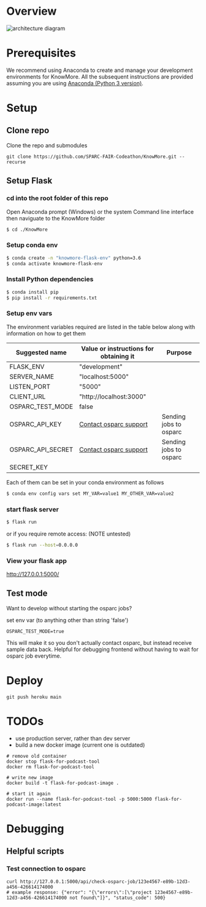 # Overview
![architecture diagram](/docs/knowmore.osparc-integration.png)

# Prerequisites 
We recommend using Anaconda to create and manage your development environments for KnowMore. All the subsequent instructions are provided assuming you are using [Anaconda (Python 3 version)](https://www.anaconda.com/products/individual).

# Setup

## Clone repo
Clone the repo and submodules
```
git clone https://github.com/SPARC-FAIR-Codeathon/KnowMore.git --recurse
```
## Setup Flask
### cd into the root folder of this repo

Open Anaconda prompt (Windows) or the system Command line interface then naviguate to the KnowMore folder
```sh
$ cd ./KnowMore
```

### Setup conda env
```sh
$ conda create -n "knowmore-flask-env" python=3.6
$ conda activate knowmore-flask-env
```

### Install Python dependencies
```sh
$ conda install pip
$ pip install -r requirements.txt
```

### Setup env vars
The environment variables required are listed in the table below along with information on how to get them


<table>
<thead>
  <tr>
    <th>Suggested name</th>
    <th>Value or instructions for obtaining it</th>
    <th>Purpose</th>
  </tr>
</thead>
<tbody>
  <tr>
    <td>FLASK_ENV</td>
    <td>"development"</td>
    <td></td>
  </tr>
  <tr>
    <td>SERVER_NAME</td>
    <td>"localhost:5000"</td>
    <td></td>
  </tr>
  <tr>
    <td> LISTEN_PORT</td>
    <td>"5000"</td>
    <td></td>
  </tr>
  <tr>
    <td>CLIENT_URL</td>
    <td>"http://localhost:3000"</td>
    <td></td>
  </tr>
  <tr>
    <td>OSPARC_TEST_MODE</td>
    <td>false</td>
    <td></td>
  </tr>
  <tr>
    <td>OSPARC_API_KEY</td>
    <td> <a href="mailto: support@osparc.io"> Contact osparc support </a> </td>
    <td> Sending jobs to osparc</td>
  </tr>
  <tr>
    <td>OSPARC_API_SECRET</td>
    <td><a href="mailto: support@osparc.io"> Contact osparc support </a></td>
    <td>Sending jobs to osparc </td>
  </tr>
  <tr>
    <td>SECRET_KEY</td>
    <td></td>
    <td></td>
  </tr>
</tbody>
</table>


Each of them can be set in your conda environment as follows
```sh
$ conda env config vars set MY_VAR=value1 MY_OTHER_VAR=value2
```

### start flask server
```sh
$ flask run 
```

or if you require remote access: (NOTE untested)

```sh
$ flask run --host=0.0.0.0
```

### View your flask app
http://127.0.0.1:5000/

## Test mode
Want to develop without starting the osparc jobs? 

set env var (to anything other than string 'false')
```
OSPARC_TEST_MODE=true
```

This will make it so you don't actually contact osparc, but instead receive sample data back. Helpful for debugging frontend without having to wait for osparc job everytime. 

# Deploy
```
git push heroku main
```

# TODOs
- use production server, rather than dev server
- build a new docker image (current one is outdated)
```
# remove old container 
docker stop flask-for-podcast-tool
docker rm flask-for-podcast-tool

# write new image
docker build -t flask-for-podcast-image .

# start it again
docker run --name flask-for-podcast-tool -p 5000:5000 flask-for-podcast-image:latest
```

# Debugging
## Helpful scripts
### Test connection to osparc
```
curl http://127.0.0.1:5000/api/check-osparc-job/123e4567-e89b-12d3-a456-426614174000
# example response: {"error": "{\"errors\":[\"project 123e4567-e89b-12d3-a456-426614174000 not found\"]}", "status_code": 500}
```
